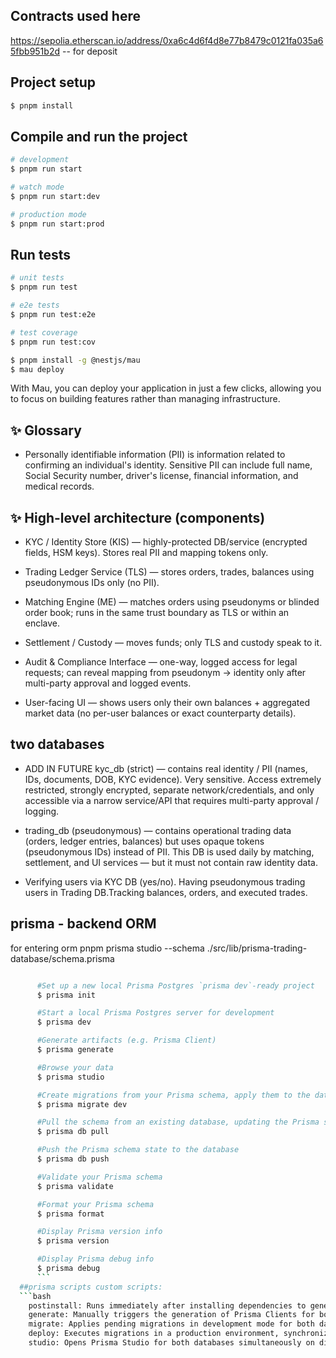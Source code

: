 ## Contracts used here 
https://sepolia.etherscan.io/address/0xa6c4d6f4d8e77b8479c0121fa035a65fbb951b2d -- for deposit 
## Project setup

```bash
$ pnpm install
```

## Compile and run the project

```bash
# development
$ pnpm run start

# watch mode
$ pnpm run start:dev

# production mode
$ pnpm run start:prod
```

## Run tests

```bash
# unit tests
$ pnpm run test

# e2e tests
$ pnpm run test:e2e

# test coverage
$ pnpm run test:cov
```

```bash
$ pnpm install -g @nestjs/mau
$ mau deploy
```

With Mau, you can deploy your application in just a few clicks, allowing you to focus on building features rather than managing infrastructure.

## ✨ Glossary

* Personally identifiable information (PII) is information related to confirming an individual's identity. Sensitive PII can include full name, Social Security number, driver's license, financial information, and medical records.

## ✨ High-level architecture (components)

* KYC / Identity Store (KIS) — highly-protected DB/service (encrypted fields, HSM keys). Stores real PII and mapping tokens only.

* Trading Ledger Service (TLS) — stores orders, trades, balances using pseudonymous IDs only (no PII).

* Matching Engine (ME) — matches orders using pseudonyms or blinded order book; runs in the same trust boundary as TLS or within an enclave.

* Settlement / Custody — moves funds; only TLS and custody speak to it.

* Audit & Compliance Interface — one-way, logged access for legal requests; can reveal mapping from pseudonym → identity only after multi-party approval and logged events.

* User-facing UI — shows users only their own balances + aggregated market data (no per-user balances or exact counterparty details).

## two databases 
* ADD IN FUTURE kyc_db (strict) — contains real identity / PII (names, IDs, documents, DOB, KYC evidence). Very sensitive. Access extremely restricted, strongly encrypted, separate network/credentials, and only accessible via a narrow service/API that requires multi-party approval / logging.

* trading_db (pseudonymous) — contains operational trading data (orders, ledger entries, balances) but uses opaque tokens (pseudonymous IDs) instead of PII. This DB is used daily by matching, settlement, and UI services — but it must not contain raw identity data.
* Verifying users via KYC DB (yes/no). Having pseudonymous trading users in Trading DB.Tracking balances, orders, and executed trades.

## prisma - backend ORM
for entering orm 
pnpm prisma studio --schema ./src/lib/prisma-trading-database/schema.prisma
```bash

      #Set up a new local Prisma Postgres `prisma dev`-ready project
      $ prisma init

      #Start a local Prisma Postgres server for development
      $ prisma dev

      #Generate artifacts (e.g. Prisma Client)
      $ prisma generate

      #Browse your data
      $ prisma studio

      #Create migrations from your Prisma schema, apply them to the database, generate artifacts (e.g. Prisma Client)
      $ prisma migrate dev

      #Pull the schema from an existing database, updating the Prisma schema
      $ prisma db pull

      #Push the Prisma schema state to the database
      $ prisma db push

      #Validate your Prisma schema
      $ prisma validate

      #Format your Prisma schema
      $ prisma format

      #Display Prisma version info
      $ prisma version

      #Display Prisma debug info
      $ prisma debug
      ```
  ##prisma scripts custom scripts:
  ```bash
    postinstall: Runs immediately after installing dependencies to generate Prisma Clients for both the user and post databases using their respective schema files.
    generate: Manually triggers the generation of Prisma Clients for both schemas, ensuring your client code reflects the latest models.
    migrate: Applies pending migrations in development mode for both databases using Prisma Migrate, updating their schemas based on changes in your Prisma files.
    deploy: Executes migrations in a production environment, synchronizing your live databases with your Prisma schemas.
    studio: Opens Prisma Studio for both databases simultaneously on different ports (5555 for the user database and 5556 for the post database) for visual data management.

  ```
```

